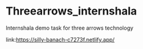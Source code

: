 # Threearrows_internshala
Internshala demo task for three arrows technology

link:https://silly-banach-c7273f.netlify.app/
